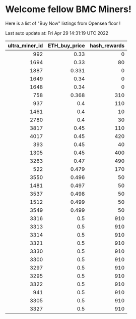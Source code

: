# Welcome fellow BMC Miners!
Here is a list of "Buy Now" listings from Opensea floor !


Last auto update at: Fri Apr 29 14:31:19 UTC 2022


|   ultra_miner_id |   ETH_buy_price |   hash_rewards |
|-----------------:|----------------:|---------------:|
|              992 |           0.33  |              0 |
|             1694 |           0.33  |             80 |
|             1887 |           0.331 |              0 |
|             1649 |           0.34  |              0 |
|             1648 |           0.34  |              0 |
|              758 |           0.368 |            310 |
|              937 |           0.4   |            110 |
|             1461 |           0.4   |             10 |
|             2780 |           0.4   |             30 |
|             3817 |           0.45  |            110 |
|             4017 |           0.45  |            420 |
|              393 |           0.45  |             40 |
|             1305 |           0.45  |            400 |
|             3263 |           0.47  |            490 |
|              522 |           0.479 |            170 |
|             3550 |           0.496 |             50 |
|             1481 |           0.497 |             50 |
|             3537 |           0.498 |             50 |
|             1512 |           0.499 |             50 |
|             3549 |           0.499 |             50 |
|             3316 |           0.5   |            910 |
|             3313 |           0.5   |            910 |
|             3314 |           0.5   |            910 |
|             3321 |           0.5   |            910 |
|             3330 |           0.5   |            910 |
|             3300 |           0.5   |            910 |
|             3297 |           0.5   |            910 |
|             3295 |           0.5   |            910 |
|             3322 |           0.5   |            910 |
|              941 |           0.5   |            910 |
|             3305 |           0.5   |            910 |
|             3327 |           0.5   |            910 |